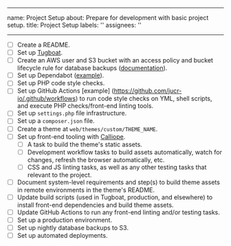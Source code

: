 <!-- ### PORT THIS INTO A K8S DEPLOYED SERVICE ### -->
---
name: Project Setup
about: Prepare for development with basic project setup.
title: Project Setup
labels: ''
assignees: ''

---

<!-- Please check off line-items as they are completed and leave notes if necessary. -->
<!-- If an item is not relevant to this project, [strike it out](https://docs.github.com/en/github/writing-on-github/basic-writing-and-formatting-syntax#styling-text) -->
<!-- (e.g. `~~Not relevant item~~`) or remove it. If child tickets are created for -->
<!-- any line-item, please update this description to include references to them. -->

- [ ] Create a README.
- [ ] Set up [Tugboat](https://dashboard.tugboat.qa/).
- [ ] Create an AWS user and S3 bucket with an access policy and bucket lifecycle rule for database backups ([documentation](https://github.com/jucr-io/engineering-handbook/blob/main/technical/database-backup-aws-s3.md)).
- [ ] Set up Dependabot ([example](https://github.com/jucr-io/jucr.de/blob/master/.github/dependabot.yml)).
- [ ] Set up PHP code style checks.
- [ ] Set up GitHub Actions [example] (<https://github.com/jucr-io/.github/workflows>) to run code style checks on YML, shell scripts, and execute PHP checks/front-end linting tools.
- [ ] Set up `settings.php` file infrastructure.
- [ ] Set up a `composer.json` file.
- [ ] Create a theme at `web/themes/custom/THEME_NAME`.
- [ ] Set up front-end tooling with [Calliope](https://github.com/jucr-io/calliope).
  - [ ] A task to build the theme's static assets.
  - [ ] Development workflow tasks to build assets automatically, watch for changes, refresh the browser automatically, etc.
  - [ ] CSS and JS linting tasks, as well as any other testing tasks that relevant to the project.
- [ ] Document system-level requirements and step(s) to build theme assets in remote environments in the theme's README.
- [ ] Update build scripts (used in Tugboat, production, and elsewhere) to install front-end dependencies and build theme assets.
- [ ] Update GitHub Actions to run any front-end linting and/or testing tasks.
- [ ] Set up a production environment.
- [ ] Set up nightly database backups to S3.
- [ ] Set up automated deployments.
